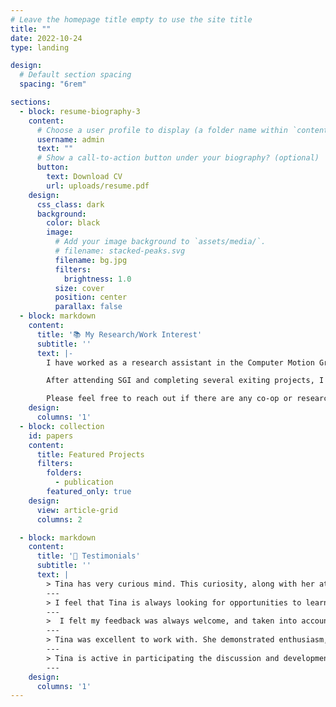 ```yaml
---
# Leave the homepage title empty to use the site title
title: ""
date: 2022-10-24
type: landing

design:
  # Default section spacing
  spacing: "6rem"

sections:
  - block: resume-biography-3
    content:
      # Choose a user profile to display (a folder name within `content/authors/`)
      username: admin
      text: ""
      # Show a call-to-action button under your biography? (optional)
      button:
        text: Download CV
        url: uploads/resume.pdf
    design:
      css_class: dark
      background:
        color: black
        image:
          # Add your image background to `assets/media/`.
          # filename: stacked-peaks.svg
          filename: bg.jpg
          filters:
            brightness: 1.0
          size: cover
          position: center
          parallax: false
  - block: markdown
    content:
      title: '📚 My Research/Work Interest'
      subtitle: ''
      text: |-
        I have worked as a research assistant in the Computer Motion Group, led by Prof. Christopher Batty. Our focus was on the re-meshing process in surface tracking, where we explored promising techniques that preserve shapes more effectively than traditional methods. This experience has deepened my interest in graphics and geometry.

        After attending SGI and completing several exiting projects, I have also developed an interest in the applications of computer graphics, computer vision, and geometry processing, particularly in how they integrate with trending technologies such as VR/AR.

        Please feel free to reach out if there are any co-op or research opportunities! 😃
    design:
      columns: '1'
  - block: collection
    id: papers
    content:
      title: Featured Projects
      filters:
        folders:
          - publication
        featured_only: true
    design:
      view: article-grid
      columns: 2

  - block: markdown
    content:
      title: '💬 Testimonials'
      subtitle: ''
      text: |
        > Tina has very curious mind. This curiosity, along with her attention to detail, led her to identify areas of improvements in some elements of her tasks that were not outlined in the task description, and were very relevant.
        ---
        > I feel that Tina is always looking for opportunities to learn and build up skills, which is an ideal attitude for both personal and professional development.
        ---
        >  I felt my feedback was always welcome, and taken into account for the current and following tasks. Our exchanges were always pleasant and overall I liked working with her a lot.
        ---
        > Tina was excellent to work with. She demonstrated enthusiasm, dedication, and strong technical skills, all of which will be critical skills for her success in future graduate studies and beyond. I believe she has the capacity to grow into a highly talented researcher.
        ---
        > Tina is active in participating the discussion and development. She showed creativity in exploring different ways to implement an algorithm to make it perform better in our application.
        ---
    design:
      columns: '1'
---
```

